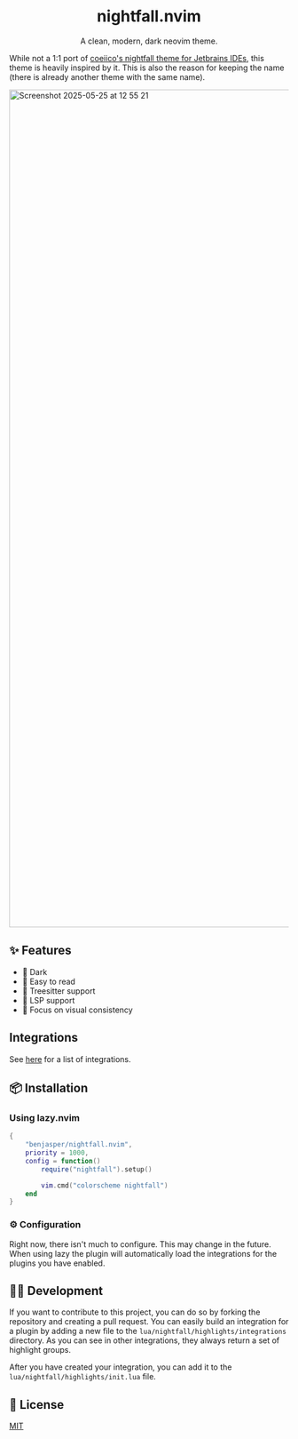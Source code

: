 <div align="center">

# nightfall.nvim

A clean, modern, dark neovim theme.

</div>

While not a 1:1 port of [coeiico's nightfall theme for Jetbrains IDEs](https://github.com/coeiico/jetbrains-nightfall-theme), this theme is heavily inspired by it. 
This is also the reason for keeping the name (there is already another theme with the same name).

<img width="1508" alt="Screenshot 2025-05-25 at 12 55 21" src="https://github.com/user-attachments/assets/0ec78811-7271-490f-9f49-5fce0d5f5f37" />

## ✨ Features
- 🌙 Dark
- 📖 Easy to read
- 🌳 Treesitter support
- 🧩 LSP support
- 👀 Focus on visual consistency

## Integrations
See [here](lua/nightfall/highlights/integrations/) for a list of integrations.

## 📦 Installation
### Using lazy.nvim
```lua
{
	"benjasper/nightfall.nvim",
	priority = 1000,
	config = function()
		require("nightfall").setup()

        vim.cmd("colorscheme nightfall")
	end
}
```

### ⚙️ Configuration
Right now, there isn't much to configure. This may change in the future.
When using lazy the plugin will automatically load the integrations for the plugins you have enabled.

## 👷‍♂️ Development
If you want to contribute to this project, you can do so by forking the repository and creating a pull request.
You can easily build an integration for a plugin by adding a new file to the `lua/nightfall/highlights/integrations` directory.
As you can see in other integrations, they always return a set of highlight groups.

After you have created your integration, you can add it to the `lua/nightfall/highlights/init.lua` file.

## 📝 License
[MIT](LICENSE)

